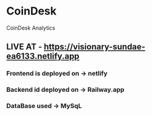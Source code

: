 # CoinDesk
CoinDesk Analytics

## LIVE AT - https://visionary-sundae-ea6133.netlify.app

### Frontend is deployed on -> netlify
### Backend id deployed on -> Railway.app
### DataBase used -> MySqL

